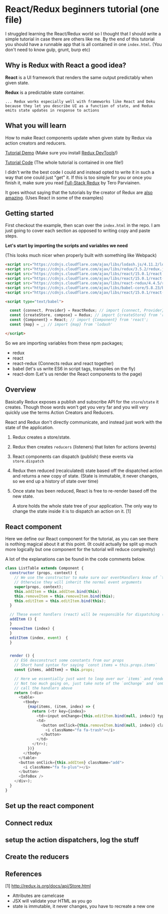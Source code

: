 # React/Redux beginners tutorial (one file)

I struggled learning the React/Redux world so I thought that I should write a simple tutorial in case there are others like me. By the end of this tutorial you should have a runnable app that is all contained in one `index.html`. (You don't need to know gulp, grunt, burp etc)

## Why is Redux with React a good idea?

**React** is a UI framework that renders the same output predictably when given state.

**Redux** is a predictable state container.

    ... Redux works especially well with frameworks like React and Deku because they let you describe UI as a function of state, and Redux emits state updates in response to actions

## What you will learn

How to make React components update when given state by Redux via action creators and reducers.

[Tutorial Demo](http://thomasdavis.github.io/react-redux-tutorials/) (Make sure you install [Redux DevTools]()!)

[Tutorial Code](https://github.com/thomasdavis/react-redux-tutorials) (The whole tutorial is contained in one file!)

I didn't write the best code I could and instead opted to write it in such a way that one could just "get" it. If this is too simple for you or once you finish it, make sure you read [Full-Stack Redux](http://teropa.info/blog/2015/09/10/full-stack-redux-tutorial.html) by Tero Parviainen.

It goes without saying that the tutorials by the creator of Redux are [also amazing](https://egghead.io/series/getting-started-with-redux). (Uses React in some of the examples)

## Getting started

First checkout the example, then scan over the `index.html` in the repo. I am just going to cover each section as opposed to writing copy and paste steps.

**Let's start by importing the scripts and variables we need**

(This looks much nicer when properly built with something like Webpack)

```html
<script src="https://cdnjs.cloudflare.com/ajax/libs/lodash.js/4.11.2/lodash.min.js"></script>
<script src="https://cdnjs.cloudflare.com/ajax/libs/redux/3.5.2/redux.js" type="text/javascript"></script>
<script src="https://cdnjs.cloudflare.com/ajax/libs/react/15.0.1/react.js" type="text/javascript"></script>
<script src="https://cdnjs.cloudflare.com/ajax/libs/react/15.0.1/react-with-addons.js" type="text/javascript"></script>
<script src="https://cdnjs.cloudflare.com/ajax/libs/react-redux/4.4.5/react-redux.js" type="text/javascript"></script>
<script src="https://cdnjs.cloudflare.com/ajax/libs/babel-core/5.8.23/browser.min.js" type="text/javascript"></script>
<script src="https://cdnjs.cloudflare.com/ajax/libs/react/15.0.1/react-dom.js" type="text/javascript"></script>

<script type="text/babel">

  const {connect, Provider} = ReactRedux; // import {connect, Provider} from 'react-redux';
  const {createStore, compose} = Redux; // import {createStore} from 'redux';
  const {Component} = React; // import {Component} from 'react';
  const {map} = _; // import {map} from 'lodash'

</script>
```

So we are importing variables from these npm packages;

* redux
* react
* react-redux (Connects redux and react together)
* babel (let's us write ES6 in script tags, transpiles on the fly)
* react-dom (Let's us render the React components to the page)

## Overview

Basically Redux exposes a publish and subscribe API for the `store`/`state` it creates. Though those words won't get you very far and you will very quickly use the terms Action Creators and Reducers.

React and Redux don't directly communicate, and instead just work with the state of the application.

1. Redux creates a store/state.
2. Redux then creates `reducers` (listeners) that listen for actions (events)
3. React components can dispatch (publish) these events via `store.dispatch`
4. Redux then reduced (recalculated) state based off the dispatched action and returns a new copy of state. (State is immutable, it never changes, so we end up a history of state over time)
5. Once state has been reduced, React is free to re-render based off the new state.

    A store holds the whole state tree of your application.
    The only way to change the state inside it is to dispatch an action on it. [1]

## React component

Here we define our React component for the tutorial, as you can see there is nothing magical about it at this point. (It could actually be split up much more logically but one component for the tutorial will reduce complexity)

A lot of the explanations can be found in the code comments below.

```js
class ListTable extends Component {
  constructor (props, context) {
    // We use the constructor to make sure our eventHandlers know of `this`
    // Otherwise they will inherit the normal event arguments
    super(props, context);
    this.addItem = this.addItem.bind(this);
    this.removeItem = this.removeItem.bind(this);
    this.editItem = this.editItem.bind(this);
  }

  // These event handlers (react) will be responsible for dispatching (redux) our action creators (redux)
  addItem () {
  }
  removeItem (index) {
  }
  editItem (index, event)  {
  }


  render () {
    // ES6 desconstruct some constants from our props
    // Short hand syntax for saying `const items = this.props.items`
    const {items, addItem} = this.props;

    // Here we essentially just want to loop over our `items` and render the appropiate html
    // Not too much going on, just take note of the `onChange` and `onClick` which
    // call the handlers above
    return (<div>
      <table>
        <tbody>
          {map(items, (item, index) => {
            return (<tr key={index}>
              <td><input onChange={this.editItem.bind(null, index)} type="text" value={item} /></td>
              <td>
                <button onClick={this.removeItem.bind(null, index)} className="delete">
                  <i className="fa fa-trash"></i>
                </button>
              </td>
            </tr>);
          })}
        </tbody>
      </table>
      <button onClick={this.addItem} className="add">
        <i className="fa fa-plus"></i>
      </button>
      <InfoBox />
    </div>);
  }
}
```

## Set up the react component

## Connect redux

## setup the action dispatchers, log the stuff

## Create the reducers

## References

[1] http://redux.js.org/docs/api/Store.html

* Attributes are camelcase
* JSX will validate your HTML as you go
* state is immutable, it never changes, you have to recreate a new one
